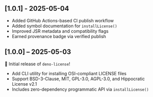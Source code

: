 ## [1.0.1] - 2025-05-04

- Added GitHub Actions-based CI publish workflow
- Added symbol documentation for `installLicense()`
- Improved JSR metadata and compatibility flags
- Earned provenance badge via verified publish

## [1.0.0] – 2025-05-03

🎉 Initial release of `deno-license`!

- Add CLI utility for installing OSI-compliant LICENSE files
- Support BSD-3-Clause, MIT, GPL-3.0, AGPL-3.0, and Hippocratic License v2.1
- Includes zero-dependency programmatic API via `installLicense()`